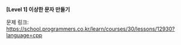 **[Level 1] 이상한 문자 만들기**

문제 링크: https://school.programmers.co.kr/learn/courses/30/lessons/12930?language=cpp
